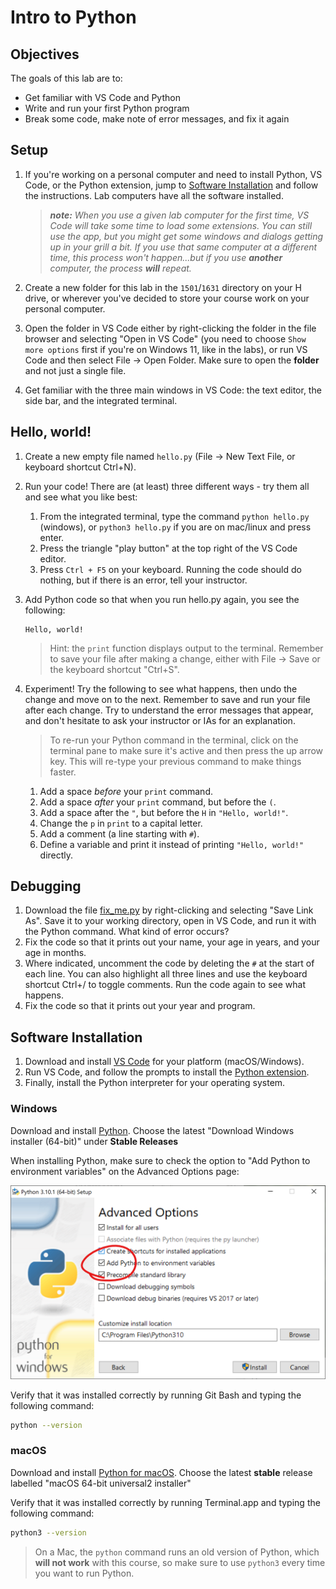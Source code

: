 # Intro to Python

## Objectives
The goals of this lab are to:
- Get familiar with VS Code and Python
- Write and run your first Python program
- Break some code, make note of error messages, and fix it again

## Setup
1. If you're working on a personal computer and need to install Python, VS Code, or the Python extension, jump to [Software Installation](#software-installation) and follow the instructions. Lab computers have all the software installed.

    > _**note:** When you use a given lab computer for the first time, VS Code will take some time to load some extensions. You can still use the app, but you might get some windows and dialogs getting up in your grill a bit. If you use that same computer at a different time, this process won't happen...but if you use **another** computer, the process **will** repeat._

2. Create a new folder for this lab in the `1501`/`1631` directory on your H drive, or wherever you've decided to store your course work on your personal computer.
3. Open the folder in VS Code either by right-clicking the folder in the file browser and selecting "Open in VS Code" (you need to choose `Show more options` first if you're on Windows 11, like in the labs), or run VS Code and then select File -> Open Folder. Make sure to open the **folder** and not just a single file.
4. Get familiar with the three main windows in VS Code: the text editor, the side bar, and the integrated terminal.

## Hello, world!
1. Create a new empty file named `hello.py` (File -> New Text File, or keyboard shortcut Ctrl+N).
2. Run your code! There are (at least) three different ways - try them all and see what you like best:
   1. From the integrated terminal, type the command `python hello.py` (windows), or `python3 hello.py` if you are on mac/linux and press enter.
   2. Press the triangle "play button" at the top right of the VS Code editor.
   3. Press `Ctrl + F5` on your keyboard.
    Running the code should do nothing, but if there is an error, tell your instructor.
3. Add Python code so that when you run hello.py again, you see the following:
    ```plaintext
    Hello, world!
    ```
    > Hint: the `print` function displays output to the terminal.
    Remember to save your file after making a change, either with File -> Save or the keyboard shortcut "Ctrl+S".
4. Experiment! Try the following to see what happens, then undo the change and move on to the next. Remember to save and run your file after each change. Try to understand the error messages that appear, and don't hesitate to ask your instructor or IAs for an explanation.
   
   > To re-run your Python command in the terminal, click on the terminal pane to make sure it's active and then press the up arrow key. This will re-type your previous command to make things faster.
   1. Add a space *before* your `print` command.
   2. Add a space *after* your `print` command, but before the `(`.
   3. Add a space after the `"`, but before the `H` in `"Hello, world!"`.
   4. Change the `p` in `print` to a capital letter.
   5. Add a comment (a line starting with `#`).
   6. Define a variable and print it instead of printing `"Hello, world!"` directly.

## Debugging

1. Download the file [fix_me.py](https://raw.githubusercontent.com/MRU-F22-CS1/instructions/main/tutorials/intro_to_python/fix_me.py) by right-clicking and selecting "Save Link As". Save it to your working directory, open in VS Code, and run it with the Python command. What kind of error occurs?
2. Fix the code so that it prints out your name, your age in years, and your age in months.
3. Where indicated, uncomment the code by deleting the `#` at the start of each line. You can also highlight all three lines and use the keyboard shortcut Ctrl+/ to toggle comments. Run the code again to see what happens.
4. Fix the code so that it prints out your year and program.

## Software Installation
1. Download and install [VS Code](https://code.visualstudio.com/) for your platform (macOS/Windows).
2. Run VS Code, and follow the prompts to install the [Python extension](https://marketplace.visualstudio.com/items?itemName=ms-python.python).
3. Finally, install the Python interpreter for your operating system.
### Windows
Download and install [Python](https://www.python.org/downloads/windows/). Choose the latest "Download Windows installer (64-bit)" under **Stable Releases**

When installing Python, make sure to check the option to "Add Python to environment variables" on the Advanced Options page:

![python-install](01-python-path.png)

Verify that it was installed correctly by running Git Bash and typing the following command:

```bash
python --version
```

### macOS
Download and install [Python for macOS](https://www.python.org/downloads/macos/). Choose the latest **stable** release labelled "macOS 64-bit universal2 installer"

Verify that it was installed correctly by running Terminal.app and typing the following command:

```bash
python3 --version
```

>On a Mac, the `python` command runs an old version of Python, which **will not work** with this course, so make sure to use `python3` every time you want to run Python.
